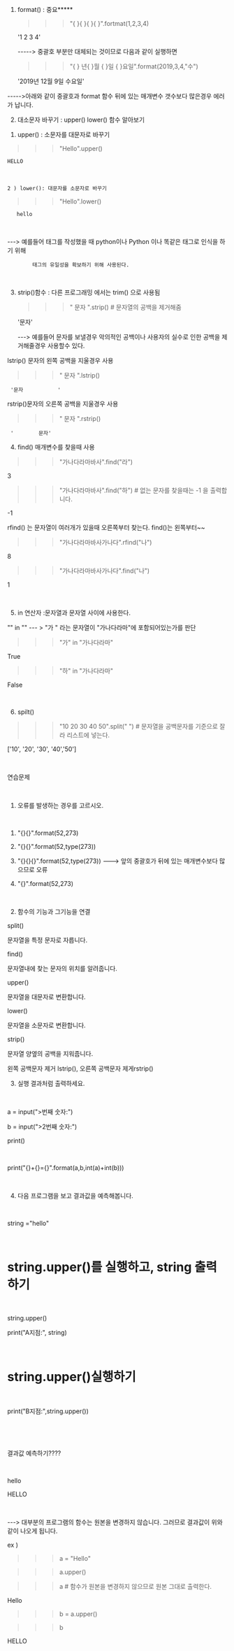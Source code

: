 1. format() : 중요*****

    >>>"{ }{ }{ }{ }".fortmat(1,2,3,4)

    '1 2 3 4'

   -----> 중괄호 부분만 대체되는 것이므로 다음과 같이 실행하면

   >>>"{ } 년{ }월 { }일 { }요일".format(2019,3,4,"수")

    '2019년 12월 9일 수요일'

  ----->아래와 같이 중괄호과 format 함수 뒤에 있는 매개변수 갯수보다 많은경우 에러가 납니다.


    

2.  대소문자 바꾸기 : upper() lower() 함수 알아보기

   1) upper() : 소문자를 대문자로 바꾸기

   >>> "Hello".upper()

    HELLO

​

    2 ) lower(): 대문자를 소문자로 바꾸기

   >>>"Hello".lower()

       hello

​

   ---> 예를들어 태그를 작성했을 때  python이나 Python 이나 똑같은 태그로 인식을 하기 위해 

            태그의 유일성을 확보하기 위해 사용된다.

​

3. strip()함수 : 다른 프로그래밍 에서는 trim() 으로 사용됨

   >>> "       문자         ".strip()   # 문자열의 공백을 제거해줌

   '문자'

   ---> 예를들어 문자를 보낼경우 악의적인 공백이나 사용자의 실수로 인한 공백을 제거해줄경우 사용할수 있다.

  

 lstrip()  문자의 왼쪽 공백을 지울경우 사용 

   >>>"         문자         ".lstrip()

     '문자           '

 rstrip()​문자의 오른쪽 공백을 지울경우 사용

   >>>"        문자         ".rstrip()

     '        문자'

 

  4. find()  매개변수를 찾을때 사용 

   >>>"가나다라마바사".find("라")

   3

   >>>"가나다라마바사".find("하")  # 없는 문자를 찾을때는 -1 을 출력합니다.

   -1 

  rfind() 는 문자열이 여러개가 있을때 오른쪽부터 찾는다. find()는 왼쪽부터~~

   >>>"가나다라마바사가나다".rfind("나")

   8

   >>>"가나다라마바사가나다".find("나")

   1

​

  5. in 연산자 :문자열과 문자열 사이에 사용한다. 

  "" in ""  --- > "가 " 라는 문자열이 "가나다라마"에 포함되어있는가를 판단

  >>> "가" in "가나다라마"

  True

  >>> "하" in "가나다라마"

  False

​

6. spilt()

>>> "10 20 30 40 50".split(" ")  # 문자열을 공백문자를 기준으로 잘라 리스트에 넣는다.

['10', '20', '30', '40','50']  

​

연습문제 

​

1.  오류를 발생하는 경우를 고르시오.

​

1) "{}{}".format(52,273)

2) "{}{}".format(52,type(273))

3) "{}{}{}".format(52,type(273))   ---> 앞의 중괄호가 뒤에 있는 매개변수보다 많으므로 오류

4) "{}".format(52,273)

​

2. 함수의 기능과 그기능을 연결

split()

문자열을 특정 문자로 자릅니다.

find()

문자열내에 찾는 문자의 위치를 알려줍니다.

upper()

문자열을 대문자로 변환합니다.

lower()

문자열을 소문자로 변환합니다.

strip()

문자열 양옆의 공백을 지워줍니다.

왼쪽 공백문자 제거 lstrip(), 오른쪽 공백문자 제게rstrip()

3. 실행 결과처럼 출력하세요.

​


a = input(">번째 숫자:")

b = input(">2번째 숫자:")

print()

​

print("{}+{}={}".format(a,b,int(a)+int(b)))

​

4. 다음 프로그램을 보고 결과값을 예측해봅니다. 

​

string ="hello"

​

# string.upper()를 실행하고, string 출력하기

​

string.upper()

print("A지점:", string)

​

# string.upper()실행하기

​

print("B지점:",string.upper())

​

​

결과값 예측하기????

​

hello

HELLO

​

---> 대부분의 프로그램의 함수는 원본을 변경하지 않습니다. 그러므로 결과값이 위와 같이 나오게 됩니다.

ex )

>>> a = "Hello"

>>>a.upper()

>>>a                            # 함수가 원본을 변경하지 않으므로 원본 그대로 출력한다.

Hello

>>>b = a.upper()

>>>b

HELLO
